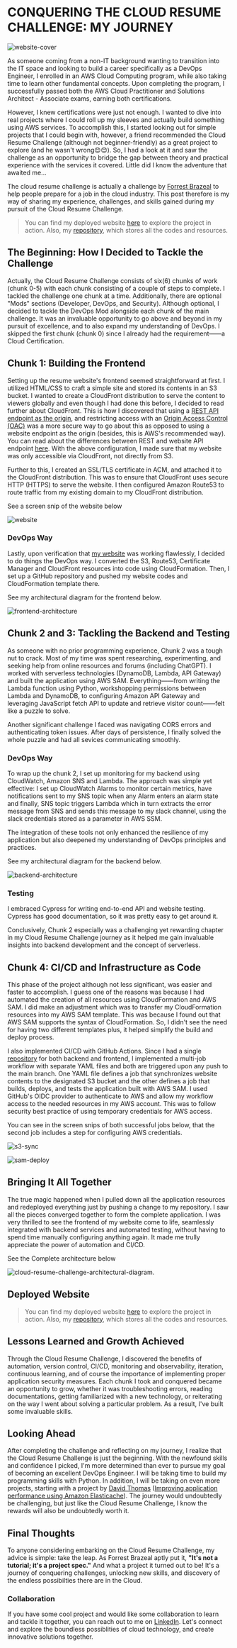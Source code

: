 # CONQUERING THE CLOUD RESUME CHALLENGE: MY JOURNEY

![website-cover](img/cloud-resume-challenge-architecture.png)

As someone coming from a non-IT background wanting to transition into the IT space and looking to build a career specifically as a DevOps Engineer, I enrolled in an AWS Cloud Computing program, while also taking time to learn other fundamental concepts. Upon completing the program, I successfully passed both the AWS Cloud Practitioner and Solutions Architect - Associate exams, earning both certifications.

However, I knew certifications were just not enough. I wanted to dive into real projects where I could roll up my sleeves and actually build something using AWS services. To accomplish this, I started looking out for simple projects that I could begin with, however, a friend recommended the Cloud Resume Challenge (although not beginner-friendly) as a great project to explore (and he wasn't wrong😊😊). So, I had a look at it and saw the challenge as an opportunity to bridge the gap between theory and practical experience with the services it covered. Little did I know the adventure that awaited me...

The cloud resume challenge is actually a challenge by [Forrest Brazeal](https://twitter.com/forrestbrazeal) to help people prepare for a job in the cloud industry. This post therefore is my way of sharing my experience, challenges, and skills gained during my pursuit of the Cloud Resume Challenge.

>You can find my deployed website [here](https://osu-resume.com.ng) to explore the project in action. Also, my [repository](https://github.com/osugodbless/cloud-resume-challenge/tree/main), which stores all the codes and resources.

## The Beginning: How I Decided to Tackle the Challenge

Actually, the Cloud Resume Challenge consists of six(6) chunks of work (chunk 0-5) with each chunk consisting of a couple of steps to complete. I tackled the challenge one chunk at a time. Additionally, there are optional "Mods" sections (Developer, DevOps, and Security). Although optional, I decided to tackle the DevOps Mod alongside each chunk of the main challenge. It was an invaluable opportunity to go above and beyond in my pursuit of excellence, and to also expand my understanding of DevOps. I skipped the first chunk (chunk 0) since I already had the requirement——a Cloud Certification.

## Chunk 1: Building the Frontend

Setting up the resume website's frontend seemed straightforward at first. I utilized HTML/CSS to craft a simple site and stored its contents in an S3 bucket. I wanted to create a CloudFront distribution to serve the content to viewers globally and even though I had done this before, I decided to read further about CloudFront. This is how I discovered that using a [REST API endpoint as the origin](https://repost.aws/knowledge-center/cloudfront-serve-static-website), and restricting access with an [Origin Access Control (OAC)](https://docs.aws.amazon.com/AmazonCloudFront/latest/DeveloperGuide/private-content-restricting-access-to-s3.html) was a more secure way to go about this as opposed to using a website endpoint as the origin (besides, this is AWS's recommended way). You can read about the differences between REST and website API endpoint [here](https://docs.aws.amazon.com/AmazonS3/latest/userguide/WebsiteEndpoints.html#WebsiteRestEndpointDiff). With the above configuration, I made sure that my website was only accessible via CloudFront, not directly from S3.

Further to this, I created an SSL/TLS certificate in ACM, and attached it to the CloudFront distribution. This was to ensure that CloudFront uses secure HTTP (HTTPS) to serve the website.
I then configured Amazon Route53 to route traffic from my existing domain to my CloudFront distribution.

See a screen snip of the website below

![website](img/website-snapshot.png)

### DevOps Way

Lastly, upon verification that [my website](https://osu-resume.com.ng) was working flawlessly, I decided to do things the DevOps way. I converted the S3, Route53, Certificate Manager and CloudFront resources into code using CloudFormation. Then, I set up a GitHub repository and pushed my website codes and CloudFormation template there.

See my architectural diagram for the frontend below.

![frontend-architecture](img/frontend-architecture.png)

## Chunk 2 and 3: Tackling the Backend and Testing

As someone with no prior programming experience, Chunk 2 was a tough nut to crack. Most of my time was spent researching, experimenting, and seeking help from online resources and forums (including ChatGPT). I worked with serverless technologies (DynamoDB, Lambda, API Gateway) and built the application using AWS SAM. Everything——from writing the Lambda function using Python, workshopping permissions between Lambda and DynamoDB, to configuring Amazon API Gateway and leveraging JavaScript fetch API to update and retrieve visitor count——felt like a puzzle to solve.

Another significant challenge I faced was navigating CORS errors and authenticating token issues. After days of persistence, I finally solved the  whole puzzle and had all sevices communicating smoothly.

### DevOps Way

To wrap up the chunk 2, I set up monitoring for my backend using CloudWatch, Amazon SNS and Lambda. The approach was simple yet effective: I set up CloudWatch Alarms to monitor certain metrics, have notifications sent to my SNS topic when any Alarm enters an alarm state and finally, SNS topic triggers Lambda which in turn extracts the error message from SNS and sends this message to my slack channel, using the slack credentials stored as a parameter in AWS SSM.

The integration of these tools not only enhanced the resilience of my application but also deepened my understanding of DevOps principles and practices.

See my architectural diagram for the backend below.

![backend-architecture](img/backend-architecture.png)

### Testing

I embraced Cypress for writing end-to-end API and website testing. Cypress has good documentation, so it was pretty easy to get around it.

Conclusively, Chunk 2 especially was a challenging yet rewarding chapter in my Cloud Resume Challenge journey as it helped me gain invaluable insights into backend development and the concept of serverless.

## Chunk 4: CI/CD and Infrastructure as Code

This phase of the project although not less significant, was easier and faster to accomplish. I guess one of the reasons was because I had automated the creation of all resources using CloudFormation and AWS SAM. I did make an adjustment which was to transfer my CloudFormation resources into my AWS SAM template. This was because I found out that AWS SAM supports the syntax of CloudFormation. So, I didn't see the need for having two different templates plus, it helped simplify the build and deploy process.

I also implemented CI/CD with GitHub Actions. Since I had a single [repository](https://github.com/osugodbless/cloud-resume-challenge/tree/main) for both backend and frontend, I implemented a multi-job workflow with separate YAML files and both are triggered upon any push to the main branch. One YAML file defines a job that synchronizes website contents to the designated S3 bucket and the other defines a job that builds, deploys, and tests the application built with AWS SAM. I used GitHub's OIDC provider to authenticate to AWS and allow my workflow access to the needed resources in my AWS account. This was to follow security best practice of using temporary credentials for AWS access.

You can see in the screen snips of both successful jobs below, that the second job includes a step for configuring AWS credentials.

![s3-sync](img/actions-s3-sync.png)

![sam-deploy](img/actions-sam-deploy.png)

## Bringing It All Together

The true magic happened when I pulled down all the application resources and redeployed everything just by pushing a change to my repository. I saw all the pieces converged together to form the complete application. I was very thrilled to see the frontend of my website come to life, seamlessly integrated with backend services and automated testing, without having to spend time manually configuring anything again. It made me trully appreciate the power of automation and CI/CD.

See the Complete architecture below

![cloud-resume-challenge-architectural-diagram](img/cloud-resume-challenge-architecture.png).

## Deployed Website

>You can find my deployed website [here](https://osu-resume.com.ng) to explore the project in action. Also, my [repository](https://github.com/osugodbless/cloud-resume-challenge/tree/main), which stores all the codes and resources.

## Lessons Learned and Growth Achieved

Through the Cloud Resume Challenge, I discovered the benefits of automation, version control, CI/CD, monitoring and observability, iteration, continuous learning, and of course the importance of implementing proper application security measures. Each chunk I took and conquered became an opportunity to grow, whether it was troubleshooting errors, reading documentations, getting familiarized with a new technology, or reiterating on the way I went about solving a particular problem. As a result, I've built some invaluable skills.

## Looking Ahead

After completing the challenge and reflecting on my journey, I realize that the Cloud Resume Challenge is just the beginning. With the newfound skills and confidence I picked, I'm more determined than ever to pursue my goal of becoming an excellent DevOps Engineer. I will be taking time to build my programming skills with Python. In addition, I will be taking on even more projects, starting with a project by [David Thomas](https://linkedin.com/david-thomas-70ba433/) ([Improving application performance using Amazon Elasticache](https://pluralsight.com/resources/blog/cloud/cloudguruchallenge-improve-application-performance-using-amazon-elasticache)). The journey would undoubtedly be challenging, but just like the Cloud Resume Challenge, I know the rewards will also be undoubtedly worth it.

## Final Thoughts

To anyone considering embarking on the Cloud Resume Challenge, my advice is simple: take the leap. As Forrest Brazeal aptly put it, **"It's not a tutorial; it's a project spec."** And what a project it turned out to be! It's a journey of conquering challenges, unlocking new skills, and discovery of the endless possibilties there are in the Cloud.

### Collaboration

If you have some cool project and would like some collaboration to learn and tackle it together, you can reach out to me on [LinkedIn](https://linkedin.com/in/osugodbless/). Let's connect and explore the boundless possiblities of cloud technology, and create innovative solutions together.